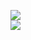 [![](https://img.shields.io/badge/Made%20With-Github%20Spray-lightgrey.svg?style=for-the-badge&logo=github)](https://github.com/Annihil/github-spray#4200)  
[![](https://i.imgur.com/2DrTn0Z.gif)](https://github.com/Annihil/github-spray)